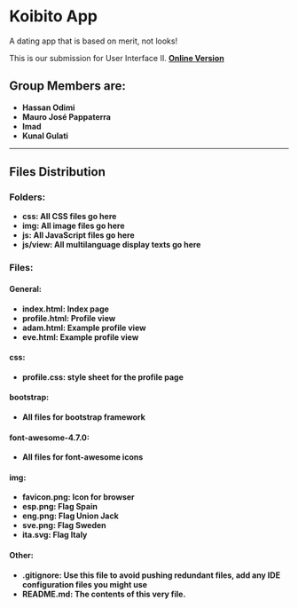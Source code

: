 <h1>Koibito App</h1>

A dating app that is based on merit, not looks!

<p>This is our submission for User Interface II. <b><a href="http://206.189.27.240/">Online Version</a></b</p>

<h2>Group Members are:</h2>
<ul>
    <li>Hassan Odimi</li>
    <li>Mauro José Pappaterra</li>
    <li>Imad</li>
    <li>Kunal Gulati</li>
</ul>

<hr>

<h2>Files Distribution</h2>

<h3>Folders:</h3>
<ul>
    <li><b>css:</b> All CSS files go here</li>
    <li><b>img:</b> All image files go here</li>
    <li><b>js:</b> All JavaScript files go here</li>
    <li><b>js/view:</b> All multilanguage display texts go here</li>
</ul>

<h3>Files:</h3>

<h4>General:</h4>
<ul>
    <li><b>index.html:</b> Index page</li>
    <li><b>profile.html:</b> Profile view</li>
    <li><b>adam.html:</b> Example profile view</li>
    <li><b>eve.html:</b> Example profile view</li>
</ul>

<h4>css:</h4>
<ul>
    <li><b>profile.css:</b> style sheet for the profile page</li>
</ul>


<h4>bootstrap:</h4>
<ul>
    <li><b>All files for bootstrap framework</b></li>
</ul>

<h4>font-awesome-4.7.0:</h4>
<ul>
    <li><b>All files for font-awesome icons</b></li>
</ul>

<h4>img:</h4>
<ul>
    <li><b>favicon.png:</b> Icon for browser</li>
    <li><b>esp.png:</b> Flag Spain</li>
    <li><b>eng.png:</b> Flag Union Jack</li>
    <li><b>sve.png:</b> Flag Sweden</li>
    <li><b>ita.svg:</b> Flag Italy</li>
</ul>

<h4>Other:</h4>
<ul>
    <li><b>.gitignore:</b> Use this file to avoid pushing redundant files, add any IDE configuration files you might use </li>
    <li><b>README.md:</b> The contents of this very file.</li>
</ul>